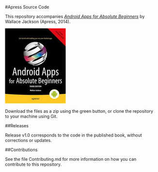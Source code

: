 #Apress Source Code

This repository accompanies [*Android Apps for Absolute Beginners*](http://www.apress.com/9781484200209) by Wallace Jackson (Apress, 2014).

![Cover image](9781484200209.jpg)

Download the files as a zip using the green button, or clone the repository to your machine using Git.

##Releases

Release v1.0 corresponds to the code in the published book, without corrections or updates.

##Contributions

See the file Contributing.md for more information on how you can contribute to this repository.
